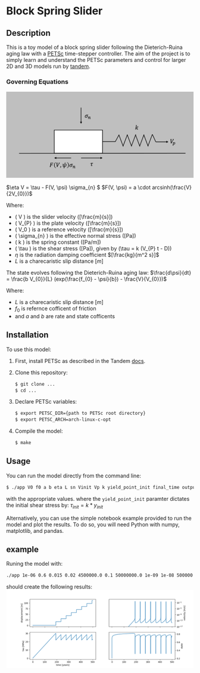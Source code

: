 # Block Spring Slider

## Description


This is a toy model of a block spring slider following the Dieterich-Ruina aging law with a [PETSc](https://petsc.org/release/) time-stepper controller.
The aim of the project is to simply learn and understand the PETSc parameters and control for larger 2D and 3D models run by [tandem](https://github.com/TEAR-ERC/tandem?tab=readme-ov-file).



### Governing Equations
![image](./Picture1.png)

$\eta V = \tau - F(V, \psi) \sigma_{n}  $
$F(V, \psi) = a \cdot arcsinh(\frac{V}{2V_{0}})$

Where:
- \( V \) is the slider velocity \([\frac{m}{s}]\)
- \( V_{P} \) is the plate velocity \([\frac{m}{s}]\)
- \( V_0 \) is a reference velocity \([\frac{m}{s}]\)
- \( \sigma_{n} \) is the effective normal stress \([Pa]\)
- \( k \) is the spring constant \([Pa/m]\)
- \( \tau \) is the shear stress \([Pa]\), given by \(\tau = k (V_{P} t - D)\)
- $\eta$ is the radiation damping coefficient $[\frac{kg}{m^2  s}]$
- $L$ is a charecaristic slip distance $[m]$

The state evolves following the Dieterich-Ruina aging law:
$\frac{d\psi}{dt} = \frac{b V_{0}}{L} (exp(\frac{f_{0} - \psi}{b}) - \frac{V}{V_{0}})$

Where:
- $L$ is a charecaristic slip distance $[m]$
- $f_0$ is refernce cofficent of friction
- and $a$ and $b$ are rate and state cofficents



## Installation

To use this model:

1. First, install PETSc as described in the Tandem [docs](https://tandem.readthedocs.io/en/latest/getting-started/installation.html).
2. Clone this repository:
   ```bash
   $ git clone ...
   $ cd ...
   ```
3. Declare PETSc variables:
   ```bash
   $ export PETSC_DIR={path to PETSc root directory}
   $ export PETSC_ARCH=arch-linux-c-opt
   ```

4. Compile the model:
   ```bash
   $ make
   ```



## Usage

You can run the model directly from the command line:
```bash
$ ./app V0 f0 a b eta L sn Vinit Vp k yield_point_init final_time output.txt
```
with the appropriate values.
where the `yield_point_init` paramter dictates the initial shear stress by:
$\tau_{init} = k * y_{init}$

Alternatively, you can use the simple notebook example provided to run the model and plot the results. To do so, you will need Python with numpy, matplotlib, and pandas.

## example
Runing the model with:
```bash
./app 1e-06 0.6 0.015 0.02 4500000.0 0.1 50000000.0 1e-09 1e-08 500000 10 15768000000 out.txt
```
should create the following results:
![image](./output.png)
